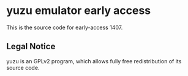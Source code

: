 yuzu emulator early access
=============

This is the source code for early-access 1407.

## Legal Notice

yuzu is an GPLv2 program, which allows fully free redistribution of its source code.